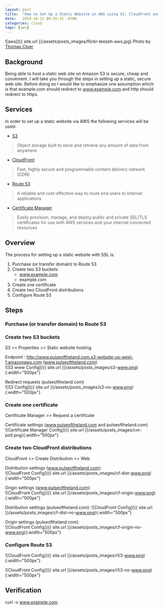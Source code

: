 ```yaml
---
layout: post
title:  "How to Set Up a Static Website on AWS using S3, CloudFront and Route 53"
date:   2019-10-11 09:35:15 -0700
categories: cloud
tags: [aws]
---
```

![aws]({{ site.url }}/assets/posts_images/flickr-teezeh-aws.jpg)
Photo by [Thomas Cloer](https://www.flickr.com/photos/teezeh/15670725648/)

## Background
Being able to host a static web site on Amazon S3 is secure, cheap and convenient. I will take you through the steps in setting up a static, secure web site. Before doing so I would like to emphasize one assumption which is that example.com should redirect to www.example.com and http should redirect to https.

## Services
In order to set up a static website via AWS the following services will be used:
* [S3](https://aws.amazon.com/s3/)
> Object storage built to store and retrieve any amount of data from anywhere 

* [CloudFront](https://aws.amazon.com/cloudfront/)
> Fast, highly secure and programmable content delivery network (CDN)

* [Route 53](https://aws.amazon.com/route53/)
> A reliable and cost-effective way to route end users to Internet applications

* [Certificate Manager](https://aws.amazon.com/certificate-manager/)
> Easily provision, manage, and deploy public and private SSL/TLS certificates for use with AWS services and your internal connected resources

## Overview
The process for setting up a static website with SSL is:
1. Purchase (or transfer domain) to Route 53
2. Create two S3 buckets
    * www.example.com
    * example.com
3. Create one certificate
4. Create two CloudFront distributions
5. Configure Route 53

## Steps
### Purchase (or transfer domain) to Route 53

### Create two S3 buckets
S3 >> Properties >> Static website hosting  

Endpoint : http://www.pulseoftheland.com.s3-website-us-west-1.amazonaws.com (www.pulseoftheland.com)  
![S3 www Config]({{ site.url }}/assets/posts_images/s3-www.png){:width="500px"}

Redirect requests (pulseoftheland.com)  
![S3 Config]({{ site.url }}/assets/posts_images/s3-no-www.png){:width="500px"}

### Create one certificate
Certificate Manager >> Request a certificate  

Certificate settings (www.pulseoftheland.com and pulseoftheland.com)  
![Certificate Manager Config]({{ site.url }}/assets/posts_images/cm-potl.png){:width="500px"}

### Create two CloudFront distributions
CloudFront >> Create Distribution >> Web  

Distribution settings (www.pulseoftheland.com):  
![CloudFront Config]({{ site.url }}/assets/posts_images/cf-dist-www.png){:width="500px"}

Origin settings (www.pulseoftheland.com):  
![CloudFront Config]({{ site.url }}/assets/posts_images/cf-origin-www.png){:width="500px"}

Distribution settings (pulseoftheland.com):
![CloudFront Config]({{ site.url }}/assets/posts_images/cf-dist-no-www.png){:width="500px"}

Origin settings (pulseoftheland.com):  
![CloudFront Config]({{ site.url }}/assets/posts_images/cf-origin-no-www.png){:width="500px"}

### Configure Route 53
![CloudFront Config]({{ site.url }}/assets/posts_images/r53-www.png){:width="500px"}

![CloudFront Config]({{ site.url }}/assets/posts_images/r53-no-www.png){:width="500px"}

## Verification
curl -v www.example.com